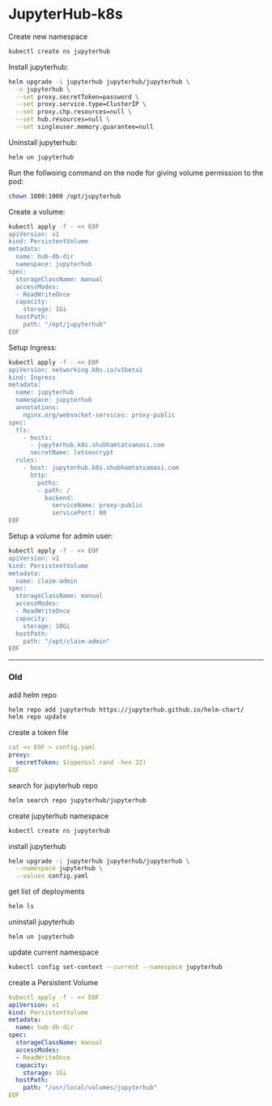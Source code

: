 # JupyterHub-k8s

Create new namespace
```bash
kubectl create ns jupyterhub
```

Install jupyterhub:
```bash
helm upgrade -i jupyterhub jupyterhub/jupyterhub \
  -n jupyterhub \
  --set proxy.secretToken=password \
  --set proxy.service.type=ClusterIP \
  --set proxy.chp.resources=null \
  --set hub.resources=null \
  --set singleuser.memory.guarantee=null
```

Uninstall jupyterhub:
```bash
helm un jupyterhub
```

Run the follwoing command on the node for giving volume permission to the pod:
```bash
chown 1000:1000 /opt/jupyterhub
```

Create a volume:
```bash
kubectl apply -f - << EOF
apiVersion: v1
kind: PersistentVolume
metadata:
  name: hub-db-dir
  namespace: jupyterhub
spec:
  storageClassName: manual
  accessModes:
  - ReadWriteOnce
  capacity:
    storage: 1Gi
  hostPath:
    path: "/opt/jupyterhub"
EOF
```

Setup Ingress:
```bash
kubectl apply -f - << EOF
apiVersion: networking.k8s.io/v1beta1
kind: Ingress
metadata:
  name: jupyterhub
  namespace: jupyterhub
  annotations:
    nginx.org/websocket-services: proxy-public
spec:
  tls:
    - hosts:
      - jupyterhub.k8s.shubhamtatvamasi.com
      secretName: letsencrypt
  rules:
    - host: jupyterhub.k8s.shubhamtatvamasi.com
      http:
        paths:
        - path: /
          backend:
            serviceName: proxy-public
            servicePort: 80
EOF
```

Setup a volume for admin user:
```bash
kubectl apply -f - << EOF
apiVersion: v1
kind: PersistentVolume
metadata:
  name: claim-admin
spec:
  storageClassName: manual
  accessModes:
  - ReadWriteOnce
  capacity:
    storage: 10Gi
  hostPath:
    path: "/opt/claim-admin"
EOF
```


---

### Old

add helm repo
```bash
helm repo add jupyterhub https://jupyterhub.github.io/helm-chart/
helm repo update
```

create a token file
```yaml
cat << EOF > config.yaml
proxy:
  secretToken: $(openssl rand -hex 32)
EOF
```

search for jupyterhub repo
```bash
helm search repo jupyterhub/jupyterhub
```

create jupyterhub namespace 
```bash
kubectl create ns jupyterhub
```

install jupyterhub
```bash
helm upgrade -i jupyterhub jupyterhub/jupyterhub \
  --namespace jupyterhub \
  --values config.yaml
```

get list of deployments
```bash
helm ls
```

uninstall jupyterhub
```bash
helm un jupyterhub
```

update current namespace
```bash
kubectl config set-context --current --namespace jupyterhub
```

create a Persistent Volume
```yaml
kubectl apply -f - << EOF
apiVersion: v1
kind: PersistentVolume
metadata:
  name: hub-db-dir
spec:
  storageClassName: manual
  accessModes:
  - ReadWriteOnce
  capacity:
    storage: 1Gi
  hostPath:
    path: "/usr/local/volumes/jupyterhub"
EOF
```



